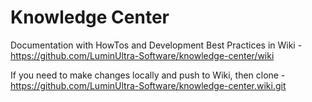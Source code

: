 # Knowledge Center
Documentation with HowTos and Development Best Practices in Wiki - https://github.com/LuminUltra-Software/knowledge-center/wiki

If you need to make changes locally and push to Wiki, then clone - https://github.com/LuminUltra-Software/knowledge-center.wiki.git
